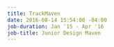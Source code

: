 ```yaml
---
title: TrackMaven
date: 2016-08-14 15:54:00 -04:00
job-duration: Jan '15 - Apr '16
job-title: Junior Design Maven
---
```


